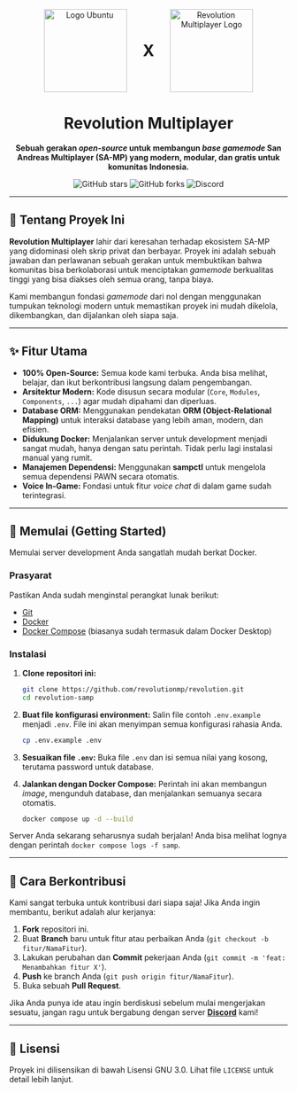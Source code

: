 <div align="center">
  <a href="https://ubuntu.com/" style="display: inline-block; vertical-align: middle; margin-right: 10px;">
    <img src="https://i.imgur.com/xxieDkl.png" alt="Logo Ubuntu" width="150">
  </a>
  <span style="font-size: 2em; font-weight: bold; vertical-align: middle; margin: 0 15px;">X</span>
  <img src="https://i.imgur.com/HIHzs55.png" alt="Revolution Multiplayer Logo" width="150" style="display: inline-block; vertical-align: middle; margin-left: 10px;">
</div>

<h1 align="center">Revolution Multiplayer</h1>

<p align="center">
  <strong>Sebuah gerakan <em>open-source</em> untuk membangun <em>base gamemode</em> San Andreas Multiplayer (SA-MP) yang modern, modular, dan gratis untuk komunitas Indonesia.</strong>
</p>

<p align="center">
  <img alt="GitHub stars" src="https://img.shields.io/github/stars/revolutionmp/revolution?style=for-the-badge&logo=github">
  <img alt="GitHub forks" src="https://img.shields.io/github/forks/revolutionmp/revolution?style=for-the-badge&logo=github">
  <img alt="Discord" src="https://img.shields.io/discord/364749324833390593?style=for-the-badge&logo=discord&label=Discord">
</p>

---

## 📜 Tentang Proyek Ini

**Revolution Multiplayer** lahir dari keresahan terhadap ekosistem SA-MP yang didominasi oleh skrip privat dan berbayar. Proyek ini adalah sebuah jawaban dan perlawanan sebuah gerakan untuk membuktikan bahwa komunitas bisa berkolaborasi untuk menciptakan *gamemode* berkualitas tinggi yang bisa diakses oleh semua orang, tanpa biaya.

Kami membangun fondasi *gamemode* dari nol dengan menggunakan tumpukan teknologi modern untuk memastikan proyek ini mudah dikelola, dikembangkan, dan dijalankan oleh siapa saja.

---

## ✨ Fitur Utama

* **100% Open-Source:** Semua kode kami terbuka. Anda bisa melihat, belajar, dan ikut berkontribusi langsung dalam pengembangan.
* **Arsitektur Modern:** Kode disusun secara modular (`Core`, `Modules`, `Components`, `...`) agar mudah dipahami dan diperluas.
* **Database ORM:** Menggunakan pendekatan **ORM (Object-Relational Mapping)** untuk interaksi database yang lebih aman, modern, dan efisien.
* **Didukung Docker:** Menjalankan server untuk development menjadi sangat mudah, hanya dengan satu perintah. Tidak perlu lagi instalasi manual yang rumit.
* **Manajemen Dependensi:** Menggunakan **sampctl** untuk mengelola semua dependensi PAWN secara otomatis.
* **Voice In-Game:** Fondasi untuk fitur *voice chat* di dalam game sudah terintegrasi.

---

## 🚀 Memulai (Getting Started)

Memulai server development Anda sangatlah mudah berkat Docker.

### Prasyarat

Pastikan Anda sudah menginstal perangkat lunak berikut:
* [Git](https://git-scm.com/downloads)
* [Docker](https://www.docker.com/products/docker-desktop/)
* [Docker Compose](https://docs.docker.com/compose/install/) (biasanya sudah termasuk dalam Docker Desktop)

### Instalasi

1.  **Clone repositori ini:**
    ```bash
    git clone https://github.com/revolutionmp/revolution.git
    cd revolution-samp
    ```

2.  **Buat file konfigurasi environment:**
    Salin file contoh `.env.example` menjadi `.env`. File ini akan menyimpan semua konfigurasi rahasia Anda.
    ```bash
    cp .env.example .env
    ```

3.  **Sesuaikan file `.env`:**
    Buka file `.env` dan isi semua nilai yang kosong, terutama password untuk database.

4.  **Jalankan dengan Docker Compose:**
    Perintah ini akan membangun *image*, mengunduh database, dan menjalankan semuanya secara otomatis.
    ```bash
    docker compose up -d --build
    ```

Server Anda sekarang seharusnya sudah berjalan! Anda bisa melihat lognya dengan perintah `docker compose logs -f samp`.

---

## 🤝 Cara Berkontribusi

Kami sangat terbuka untuk kontribusi dari siapa saja! Jika Anda ingin membantu, berikut adalah alur kerjanya:

1.  **Fork** repositori ini.
2.  Buat **Branch** baru untuk fitur atau perbaikan Anda (`git checkout -b fitur/NamaFitur`).
3.  Lakukan perubahan dan **Commit** pekerjaan Anda (`git commit -m 'feat: Menambahkan fitur X'`).
4.  **Push** ke branch Anda (`git push origin fitur/NamaFitur`).
5.  Buka sebuah **Pull Request**.

Jika Anda punya ide atau ingin berdiskusi sebelum mulai mengerjakan sesuatu, jangan ragu untuk bergabung dengan server **[Discord](https://discord.gg/ppByTcfZ8j)** kami!

---

## 📄 Lisensi

Proyek ini dilisensikan di bawah Lisensi GNU 3.0. Lihat file `LICENSE` untuk detail lebih lanjut.